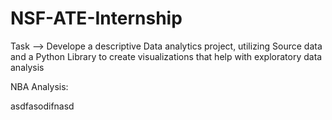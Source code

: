 # NSF-ATE-Internship

Task --> Develope a descriptive Data analytics project, utilizing Source data and a Python Library to create visualizations that help with exploratory data analysis

NBA Analysis:

asdfasodifnasd
